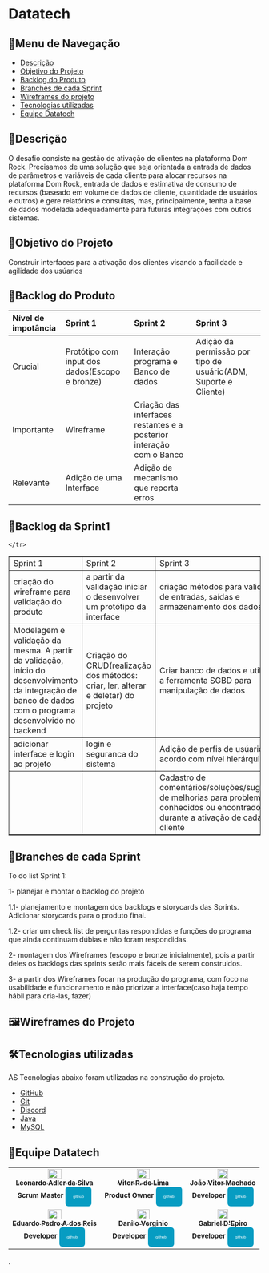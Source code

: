 # Datatech
<h2>📜Menu de Navegação</h2>

- [Descrição](#descrição)
- [Objetivo do Projeto](#objetivo-do-projeto)
- [Backlog do Produto](#backlog-do-produto)
- [Branches de cada Sprint](#branches-de-cada-sprint)
- [Wireframes do projeto](#wireframes-do-projeto)
- [Tecnologias utilizadas](#tecnologias-utilizadas)
- [Equipe Datatech ](#equipe-datatech)

<h2>📝Descrição</h2>
O desafio consiste na gestão de ativação de clientes na plataforma Dom Rock. Precisamos de uma 
solução que seja orientada a entrada de dados de parâmetros e variáveis de cada cliente para alocar 
recursos na plataforma Dom Rock, entrada de dados e estimativa de consumo de recursos (baseado 
em volume de dados de cliente, quantidade de usuários e outros) e gere relatórios e consultas, mas, 
principalmente, tenha a base de dados modelada adequadamente para futuras integrações com 
outros sistemas.

<h2>🎯Objetivo do Projeto</h2>
Construir interfaces para a ativação dos clientes visando a facilidade e agilidade dos usúarios

<h2>📄Backlog do Produto</h2>


|Nível de impotância|Sprint 1|Sprint 2|Sprint 3|
|:------------------|:-------|:-------|:-------|
|Crucial| Protótipo com input dos dados(Escopo e bronze) | Interação programa e Banco de dados | Adição da permissão por tipo de usuário(ADM, Suporte e Cliente)  |  
|Importante| Wireframe        | Criação das interfaces restantes e a posterior interação com o Banco       |        |        
|Relevante| Adição de uma Interface | Adição de mecanismo que reporta erros    |        |   




<h2>📄Backlog da Sprint1</h2>

<table border="1">
    <tr>
        <td>Sprint 1</td>
        <td>Sprint 2</td>
        <td>Sprint 3</td>
    </tr>
    <tr>
        <td>criação do wireframe para validação do produto</td>
        <td>a partir da validação iniciar o desenvolver um protótipo da interface</td>
        <td>criação métodos para validação de entradas, saídas e armazenamento dos dados</td>
    </tr>
    <tr>
        <td>Modelagem e validação da mesma. A partir da validação, início do desenvolvimento da integração de banco de dados com o programa desenvolvido no backend </td>
        <td>Criação do CRUD(realização dos métodos: criar, ler, alterar e deletar) do projeto</td>
        <td>Criar banco de dados e utilizar a ferramenta SGBD para manipulação de dados</td>
     </tr>
     <tr>
        <td>adicionar interface e login ao projeto</td>
        <td>login e seguranca do sistema</td>
        <td>Adição de perfis de usúarios de acordo com nível hierárquico</td>
    </tr>
    <tr>
        <td> </td>
        <td> </td>
        <td>Cadastro de comentários/soluções/sugestão de melhorias para problemas conhecidos ou 
encontrados durante a ativação de cada cliente</td>
       
    </tr>
    
</table>

<h2>📄Branches de cada Sprint</h2>
To do list Sprint 1:

1- planejar e montar o backlog do projeto

1.1- planejamento e montagem dos backlogs e storycards das Sprints. Adicionar storycards para o produto final.

1.2- criar um check list de perguntas respondidas e funções do programa que ainda continuam dúbias e não foram respondidas.

2- montagem dos Wireframes (escopo e bronze inicialmente), pois a partir deles os backlogs das sprints serão mais fáceis de serem construidos.

3- a partir dos Wireframes focar na produção do programa, com foco na usabilidade e funcionamento e não priorizar a interface(caso haja tempo hábil para cria-las, fazer)

<h2>🖼Wireframes do Projeto</h2>



<h2>🛠Tecnologias utilizadas</h2>

AS Tecnologias abaixo foram utilizadas na construção do projeto.
- [GitHub](https://github.com/)
- [Git](https://github.com/)
- [Discord](https://discord.com/)
- [Java](https://www.java.com/pt-BR/)
- [MySQL](https://www.mysql.com/)


</table>
<h2>🎲Equipe Datatech</h2>
<table>
<tr>
<td align="center">
<a href="https://github.com">
 
<img src="https://avatars.githubusercontent.com/u/88751032?v=4" width = "40%">            
<br />
<sub><b>Leonardo Adler da Silva</b></sub>
<br />
</a>
<sub><b>Scrum Master</b></sub>
<sub><b><a href="https://github.com/LeoAdlerr"><button style="background: #069cc2; border-radius: 6px; padding: 15px; cursor: pointer; color: #fff; border: none; font-size: 8px;">github</button></a></b></sub> 
<td align="center">
<a href="https://github.com">
 
<img src="https://avatars.githubusercontent.com/u/56142288?v=4" width = "40%"> 
<br />
<sub><b>Vitor R. de Lima</b></sub>
<br />
</a>
<sub><b>Product Owner</b></sub>
<sub><b><a href="https://github.com/VilRL"><button style="background: #069cc2; border-radius: 6px; padding: 15px; cursor: pointer; color: #fff; border: none; font-size: 8px;">github</button></a></b></sub> 
<br />
</td>
<td align="center">
<a href="https://github.com">

 <img src="https://avatars.githubusercontent.com/u/88752151?v=4" width = "40%"> 
<br />
<sub><b>João Vitor Machado</b></sub>
<br />
</a>
<sub><b>Developer</b></sub>
<sub><b><a href="https://github.com/jmachadoo"><button style="background: #069cc2; border-radius: 6px; padding: 15px; cursor: pointer; color: #fff; border: none; font-size: 8px;">github</button></a></b></sub> 
<br />
</td>
</tr>
<tr>
<td align="center">
<a href="https://github.com">
 
<img src="https://avatars.githubusercontent.com/u/90360441?v=4" width = "40%"> 
<br />
<sub><b>Eduardo Pedro A dos Reis</b></sub>
<br />
</a>
<sub><b>Developer</b></sub>
<sub><b><a href="https://github.com/EduardoPedroA"><button style="background: #069cc2; border-radius: 6px; padding: 15px; cursor: pointer; color: #fff; border: none; font-size: 8px;">github</button></a></b></sub>
<br />
</td>
<td align="center">
<a href="https://github.com">
  
<img src="https://avatars.githubusercontent.com/u/88066389?v=4" width = "40%"> 
<br />
<sub><b>Danilo Verginio</b></sub>
<br />
</a>
<sub><b>Developer</b></sub>
<sub><b><a href="https://github.com/Daniloel"><button style="background: #069cc2; border-radius: 6px; padding: 15px; cursor: pointer; color: #fff; border: none; font-size: 8px;">github</button></a></b></sub>
<br />
</td>
<td align="center">
<a href="https://github.com">
 
<img src="https://avatars.githubusercontent.com/u/90358435?v=4" width = "40%"> 
<br />
<sub><b>Gabriel D'Epiro</b></sub>
<br /> 
</a>
<sub><b>Developer</b></sub>
<sub><b><a href="https://github.com/GabrielDepiro"><button style="background: #069cc2; border-radius: 6px; padding: 15px; cursor: pointer; color: #fff; border: none; font-size: 8px;">github</button></a></b></sub>
<br />
</td>
</tr>
</table>
.

